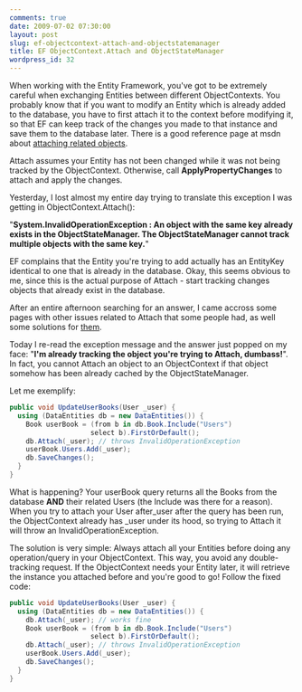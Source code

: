 ```yaml
---
comments: true
date: 2009-07-02 07:30:00
layout: post
slug: ef-objectcontext-attach-and-objectstatemanager
title: EF ObjectContext.Attach and ObjectStateManager
wordpress_id: 32
---
```


When working with the Entity Framework, you've got to be extremely careful when exchanging Entities between different ObjectContexts. You probably know that if you want to modify an Entity which is already added to the database, you have to first attach it to the context before modifying it, so that EF can keep track of the changes you made to that instance and save them to the database later. There is a good reference page at msdn about [attaching related objects](http://msdn.microsoft.com/en-us/library/bb896271.aspx).

Attach assumes your Entity has not been changed while it was not being tracked by the ObjectContext. Otherwise, call **ApplyPropertyChanges** to attach and apply the changes.

Yesterday, I lost almost my entire day trying to translate this exception I was getting in ObjectContext.Attach():

"**System.InvalidOperationException : An object with the same key already exists in the ObjectStateManager. The ObjectStateManager cannot track multiple objects with the same key.**"

EF complains that the Entity you're trying to add actually has an EntityKey identical to one that is already in the database. Okay, this seems obvious to me, since this is the actual purpose of Attach - start tracking changes objects that already exist in the database.

After an entire afternoon searching for an answer, I came accross some pages with other issues related to Attach that some people had, as well some solutions for [them](http://www.codeproject.com/KB/architecture/attachobjectgraph.aspx).

Today I re-read the exception message and the answer just popped on my face: "**I'm already tracking the object you're trying to Attach, dumbass!**". In fact, you cannot Attach an object to an ObjectContext if that object somehow has been already cached by the ObjectStateManager.

Let me exemplify:

```c#
public void UpdateUserBooks(User _user) {
  using (DataEntities db = new DataEntities()) {
    Book userBook = (from b in db.Book.Include("Users")
                    select b).FirstOrDefault();
    db.Attach(_user); // throws InvalidOperationException
    userBook.Users.Add(_user);
    db.SaveChanges();
  }
}
```

What is happening? Your userBook query returns all the Books from the database **AND** their related Users (the Include was there for a reason). When you try to attach your User after_user after the query has been run, the ObjectContext already has \_user under its hood, so trying to Attach it will throw an InvalidOperationException.

The solution is very simple: Always attach all your Entities before doing any operation/query in your ObjectContext. This way, you avoid any double-tracking request. If the ObjectContext needs your Entity later, it will retrieve the instance you attached before and you're good to go! Follow the fixed code:

```c#
public void UpdateUserBooks(User _user) {
  using (DataEntities db = new DataEntities()) {
    db.Attach(_user); // works fine
    Book userBook = (from b in db.Book.Include("Users")
                    select b).FirstOrDefault();
    db.Attach(_user); // throws InvalidOperationException
    userBook.Users.Add(_user);
    db.SaveChanges();
  }
}
```
